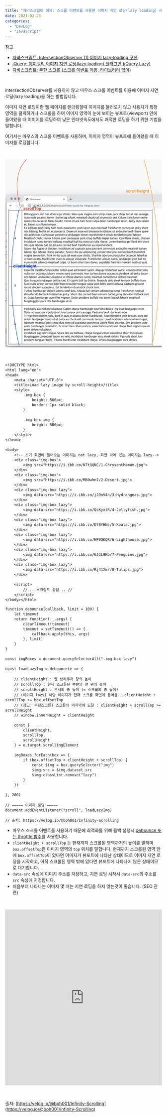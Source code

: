 ```yaml
---
title: "자바스크립트 예제: 스크롤 이벤트를 사용한 이미지 지연 로딩(lazy loading) 라이브러리 없이"
date: 2021-03-23
categories: 
  - "DevLog"
  - "JavaScript"
---
```


참고

- [자바스크립트: IntersectionObserver (1) 이미지 lazy-loading 구현](http://yoonbumtae.com/?p=2847)
- [jQuery: 제이쿼리 이미지 지연 로딩(lazy loading) 플러그인 (jQuery Lazy)](http://yoonbumtae.com/?p=3358)
- [자바스크립트: 무한 스크롤 (스크롤 이벤트 이용, 라이브러리 없이)](http://yoonbumtae.com/?p=3599)

 

intersectionObserver를 사용하지 않고 마우스 스크롤 이벤트를 이용해 이미지 지연 로딩(lazy loading)을 하는 방법입니다.

이미지 지연 로딩이란 웹 페이지를 렌더링할때 이미지를 불러오지 않고 사용자가 특정 영역을 클릭하거나 스크롤을 하여 이미지 영역이 눈에 보이는 뷰포트(viewport) 안에 들어왔을 때 이미지를 로딩하여 낮은 인터넷속도에서도 쾌적한 로딩을 하기 위한 기법을 말합니다.

여기서는 마우스의 스크롤 이벤트를 사용하며, 이미지 영역이 뷰포트에 들어왔을 때 이미지를 로딩합니다.

 

![](./assets/img/wp-content/uploads/2021/02/scollingElement-e1613569633626.jpg)

 

```
<!DOCTYPE html>
<html lang="en">
<head>
    <meta charset="UTF-8">
    <title>Load lazy image by scroll-height</title>
    <style>
        .img-box {
            height: 500px;
            border: 1px solid black;
        }

        .img-box img {
            height: 500px;
        }
    </style>
</head>

<body>
    <!-- 초기 화면에 들어오는 이미지는 not lazy, 화면 밖에 있는 이미지는 lazy-->
    <div class="img-box">
        <img src="https://i.ibb.co/N7tQQNC/1-Chrysanthemum.jpg">
    </div>
    <div class="img-box">
        <img src="https://i.ibb.co/MB0whn7/2-Desert.jpg">
    </div>
    <div class="img-box lazy">
        <img data-src="https://i.ibb.co/jJ9nV4n/3-Hydrangeas.jpg">
    </div>
    <div class="img-box lazy">
        <img data-src="https://i.ibb.co/QcKyxtR/4-Jellyfish.jpg">
    </div>
    <div class="img-box lazy">
        <img data-src="https://i.ibb.co/D78YHNc/5-Koala.jpg">
    </div>
    <div class="img-box lazy">
        <img data-src="https://i.ibb.co/HP0QKQR/6-Lighthouse.jpg">
    </div>
    <div class="img-box lazy">
        <img data-src="https://i.ibb.co/6J3L9Kb/7-Penguins.jpg">
    </div>
    <div class="img-box lazy">
        <img data-src="https://i.ibb.co/Rj41Xwr/8-Tulips.jpg">
    </div>

    <script>
        // .. 스크립트 삽입 .. //
    </script>
</body></html>
```

```
function debounce(callback, limit = 100) {
    let timeout
    return function(...args) {
        clearTimeout(timeout)
        timeout = setTimeout(() => {
            callback.apply(this, args)
        }, limit)
    }
}

const imgBoxes = document.querySelectorAll(".img-box.lazy")

const loadLazyImg = debounce(e => {

    // clientHeight : 웹 브라우저 창의 높이
    // scrollTop : 현재 스크롤된 부분의 맨 위의 높이
    // scrollHeight : 문서의 총 높이 (= 스크롤의 총 높이)
    // (이미지 lazy) 해당 이미지가 현재 스크롤 화면에 들어옴 : clientHeight + scrollTop >= box.offsetTop
    // (참고: 무한스크롤) 스크롤의 마지막에 도달 : clientHeight + scrollTop >= scrollHeight
    // window.innerHeight = clientHeight

    const {
        clientHeight,
        scrollTop,
        scrollHeight
    } = e.target.scrollingElement

    imgBoxes.forEach(box => {
        if (box.offsetTop < clientHeight + scrollTop) {
            const $img = box.querySelector("img")
            $img.src = $img.dataset.src
            $img.classList.remove("lazy")
        }
    })

}, 200)

// ===== 이미지 로딩 =====
document.addEventListener("scroll", loadLazyImg)

// 출처: https://velog.io/@boh001/Infinity-Scrolling
```

- 마우스 스크롤 이벤트를 사용하기 때문에 최적화를 위해 콜백 실행시 [debounce 또는 throttle 함수](http://yoonbumtae.com/?p=3584)를 사용합니다.
- `clientHeight + scrollTop` 는 현재까지 스크롤된 영역까지의 높이를 말하며 `box.offsetTop`은 이미지 영역의 `top` 위치를 말합니다. 현재까지 스크롤된 영역 안에 `box.offsetTop`이 있다면 이미지가 뷰포트에 나타난 상태이므로 이미지 지연 로딩을 시작하고, 아직 스크롤된 영역 밖에 있다면 뷰포트에 나타나지 않은 상태이므로 대기합니다.
- `data-src` 속성에 이미지 주소를 저장하고, 지연 로딩 시작시 `data-src`의 주소를 `src` 속성에 지정합니다.
- 처음부터 나타나는 이미지 몇 개는 지연 로딩을 하지 않는것이 좋습니다. (SEO 관련)

 

<iframe height="565" style="width: 100%;" scrolling="no" title="lazy image loading by scrolling event" src="https://codepen.io/ayaysir/embed/ExZxrxz?height=265&amp;theme-id=light&amp;default-tab=js,result" frameborder="no" loading="lazy" allowtransparency="true" allowfullscreen="allowfullscreen">See the Pen <a href="https://codepen.io/ayaysir/pen/ExZxrxz">lazy image loading by scrolling event</a> by ayaysir (<a href="https://codepen.io/ayaysir">@ayaysir</a>) on <a href="https://codepen.io">CodePen</a>.</iframe>

 

출처: [https://velog.io/@boh001/Infinity-Scrolling](https://velog.io/@boh001/Infinity-Scrolling)
